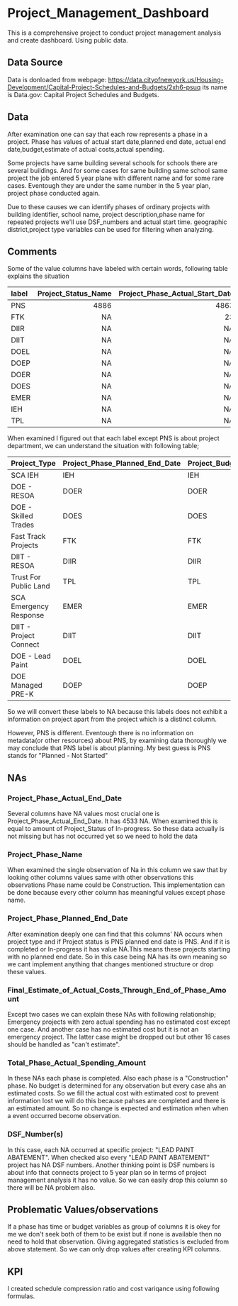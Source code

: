 # Project_Management_Dashboard
This is a comprehensive project to conduct project management analysis and create dashboard. Using public data.

## Data Source 
Data is donloaded from webpage:
https://data.cityofnewyork.us/Housing-Development/Capital-Project-Schedules-and-Budgets/2xh6-psuq
its name is 
Data.gov: Capital Project Schedules and Budgets.

## Data

After examination one can say that each row represents a phase in a project. Phase has values of actual start date,planned end date, actual end date,budget,estimate of actual costs,actual spending.

Some projects have same building several schools for schools there are several buildings. And for some cases for same building same school same project the job entered 5 year plane with different name and for some rare cases. Eventough they are under the same number in the 5 year plan, project phase conducted again.

Due to these causes we can identify phases of ordinary projects with building identifier, school name, project description,phase name for repeated projects we'll use DSF_numbers and actual start time. geographic district,project type variables can be used for filtering when analyzing.


## Comments
Some of the value columns have labeled with certain words, following table explains the situation

|label | Project_Status_Name| Project_Phase_Actual_Start_Date| Project_Phase_Planned_End_Date| Project_Phase_Actual_End_Date| Project_Budget_Amount|
|:-----|-------------------:|-------------------------------:|------------------------------:|-----------------------------:|---------------------:|
|PNS   |                4886|                            4863|                           4863|                          4863|                    NA|
|FTK   |                  NA|                              23|                            353|                            23|                   353|
|DIIR  |                  NA|                              NA|                            350|                            NA|                  1058|
|DIIT  |                  NA|                              NA|                             53|                            NA|                    53|
|DOEL  |                  NA|                              NA|                             21|                            NA|                    21|
|DOEP  |                  NA|                              NA|                              5|                            NA|                     5|
|DOER  |                  NA|                              NA|                            661|                            NA|                  1860|
|DOES  |                  NA|                              NA|                           1051|                            NA|                  1051|
|EMER  |                  NA|                              NA|                            119|                            NA|                   119|
|IEH   |                  NA|                              NA|                            694|                            NA|                   694|
|TPL   |                  NA|                              NA|                              9|                            NA|                    12|

When examined I figured out that each label except PNS is about project department, we can understand the situation with following table;

|Project_Type           |Project_Phase_Planned_End_Date |Project_Budget_Amount |
|:----------------------|:------------------------------|:---------------------|
|SCA IEH                |IEH                            |IEH                   |
|DOE - RESOA            |DOER                           |DOER                  |
|DOE - Skilled Trades   |DOES                           |DOES                  |
|Fast Track Projects    |FTK                            |FTK                   |
|DIIT - RESOA           |DIIR                           |DIIR                  |
|Trust For Public Land  |TPL                            |TPL                   |
|SCA Emergency Response |EMER                           |EMER                  |
|DIIT - Project Connect |DIIT                           |DIIT                  |
|DOE - Lead Paint       |DOEL                           |DOEL                  |
|DOE Managed PRE-K      |DOEP                           |DOEP                  |

So we will convert these labels to NA because this labels does not exhibit a information on project apart from the project which is a distinct column.

However, PNS is different. Eventough there is no information on metadata(or other resources) about PNS, by examining data thoroughly we may conclude that PNS label is about planning. My best guess is PNS stands for "Planned - Not Started"

## NAs

### Project_Phase_Actual_End_Date

Several columns have NA values most crucial one is Project_Phase_Actual_End_Date.
It has 4533 NA. When examined this is equal to amount of Project_Status of In-progress.
So these data actually is not missing but has not occurred yet so we need to hold the data 

### Project_Phase_Name

When examined the single observation of Na in this column we saw that by looking other columns values same with other observations this observations Phase name could be Construction.
This implementation can be done because every other column has meaningful values except phase name.

### Project_Phase_Planned_End_Date

After examination deeply one can find that this columns' NA occurs when project type and if Project status is PNS planned end date is PNS. And if it is completed or In-progress it has value NA.This means these projects starting with no planned end date. So in this case being NA has its own meaning so we cant implement anything that changes mentioned structure or drop these values.

### Final_Estimate_of_Actual_Costs_Through_End_of_Phase_Amount

Except two cases we can explain these NAs with following relationship; Emergency projects with zero actual spending has no estimated cost except one case. And another case has no estimated cost but it is not an emergency project. The latter case might be dropped out but other 16 cases should be handled as "can't estimate".

### Total_Phase_Actual_Spending_Amount

In these NAs each phase is completed. Also each phase is a "Construction" phase. No budget is determined for any observation but every case ahs an estimated costs. So we fill the actual cost with estimated cost to prevent information lost we will do this because pahses are completed and there is an estimated amount. So no change is expected and estimation when when a event occurred become observation.

### DSF_Number(s) 

In this case, each NA occurred at specific project: "LEAD PAINT ABATEMENT". When checked also every "LEAD PAINT ABATEMENT" project has NA DSF numbers. Another thinking point is DSF numbers is about info that connects project to 5 year plan so in terms of project management analysis it has no value. So we can easily drop this column so there will be NA problem also.

## Problematic Values/observations

If a phase has time or budget variables as group of columns it is okey for me we don't seek both of them to be exist but if none is available then no need to hold that observation.
Giving aggregated statistics is excluded from above statement. So we can only drop values after creating KPI columns.

## KPI

I created schedule compression ratio and cost variqance using following formulas.



